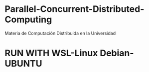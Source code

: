 # Parallel-Concurrent-Distributed-Computing
Materia de Computación Distribuida en la Universidad

# RUN WITH WSL-Linux Debian-UBUNTU

